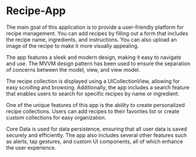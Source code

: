 # Recipe-App

The main goal of this application is to provide a user-friendly platform for recipe management. You can add recipes by filling out a form that includes the recipe name, ingredients, and instructions. You can also upload an image of the recipe to make it more visually appealing.

The app features a sleek and modern design, making it easy to navigate and use. The MVVM design pattern has been used to ensure the separation of concerns between the model, view, and view model.

The recipe collection is displayed using a UICollectionView, allowing for easy scrolling and browsing. Additionally, the app includes a search feature that enables users to search for specific recipes by name or ingredient.

One of the unique features of this app is the ability to create personalized recipe collections. Users can add recipes to their favorites list or create custom collections for easy organization.

Core Data is used for data persistence, ensuring that all user data is saved securely and efficiently. The app also includes several other features such as alerts, tap gestures, and custom UI components, all of which enhance the user experience.
